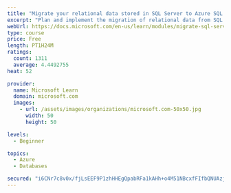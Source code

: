 ```yaml
---
title: "Migrate your relational data stored in SQL Server to Azure SQL Database"
excerpt: "Plan and implement the migration of relational data from SQL Server to Azure SQL Database. Select the appropriate migration strategy for your database, and then use Data Migration Assistant to do the assessment and the migration."
webUrl: https://docs.microsoft.com/en-us/learn/modules/migrate-sql-server-relational-data/
type: course
price: Free
length: PT1H24M
ratings:
  count: 1311
  average: 4.4492755
heat: 52

provider:
  name: Microsoft Learn
  domain: microsoft.com
  images:
    - url: /assets/images/organizations/microsoft.com-50x50.jpg
      width: 50
      height: 50

levels:
  - Beginner

topics:
  - Azure
  - Databases

secured: "i6CNr7c8v0x/fjLsEEF9P1zhHHEgQpabRFa1kAHh+o4M51NBcxfFIfbQNUAzj34BaJn+kw+Kvf0iwDSgzxlsCVif4tr7N4QU0q25XzFCPeJd1bTxwbl9byiyLJSUhHjQiw0yQo377VCAWwX5jh7nOcoMBYalwX94yZrDFPcY22k6jgy6Nqk/9LT8tEsnz9xOk/mkGNiqELVCs7I/77VMVhyuP7cr0z/MzdgTXyEp9Ta6Lfb0Yw6YnkjB13/Ou9uh1rP2zgvfQhnnupykMVn9mOeo4PvDhgB6ZTxIAlv7am792n70rFrorIYsKwfX+2O9fYSqfl9MYR3HaofR5dmq67q3vpNJ2QD/J57jJTvUhcVlSrt+1Jcw31YslvB23241Uh24F97Kz+lp1y+Q4n1uu5oqekz6z9dpbOaa+wHlwzE=;pnk5v5Vi/FRoLfXyxvMPWw=="
---
```


